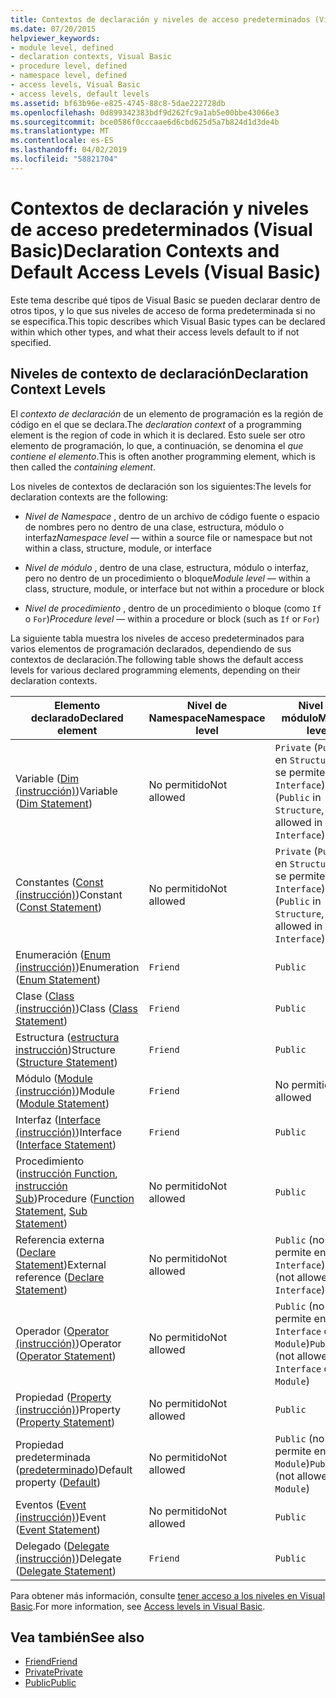 ```yaml
---
title: Contextos de declaración y niveles de acceso predeterminados (Visual Basic)
ms.date: 07/20/2015
helpviewer_keywords:
- module level, defined
- declaration contexts, Visual Basic
- procedure level, defined
- namespace level, defined
- access levels, Visual Basic
- access levels, default levels
ms.assetid: bf63b96e-e825-4745-88c8-5dae222728db
ms.openlocfilehash: 0d899342383bdf9d262fc9a1ab5e00bbe43066e3
ms.sourcegitcommit: bce0586f0cccaae6d6cbd625d5a7b824d1d3de4b
ms.translationtype: MT
ms.contentlocale: es-ES
ms.lasthandoff: 04/02/2019
ms.locfileid: "58821704"
---
```

# <a name="declaration-contexts-and-default-access-levels-visual-basic"></a><span data-ttu-id="9f098-102">Contextos de declaración y niveles de acceso predeterminados (Visual Basic)</span><span class="sxs-lookup"><span data-stu-id="9f098-102">Declaration Contexts and Default Access Levels (Visual Basic)</span></span>
<span data-ttu-id="9f098-103">Este tema describe qué tipos de Visual Basic se pueden declarar dentro de otros tipos, y lo que sus niveles de acceso de forma predeterminada si no se especifica.</span><span class="sxs-lookup"><span data-stu-id="9f098-103">This topic describes which Visual Basic types can be declared within which other types, and what their access levels default to if not specified.</span></span>  
  
## <a name="declaration-context-levels"></a><span data-ttu-id="9f098-104">Niveles de contexto de declaración</span><span class="sxs-lookup"><span data-stu-id="9f098-104">Declaration Context Levels</span></span>  
 <span data-ttu-id="9f098-105">El *contexto de declaración* de un elemento de programación es la región de código en el que se declara.</span><span class="sxs-lookup"><span data-stu-id="9f098-105">The *declaration context* of a programming element is the region of code in which it is declared.</span></span> <span data-ttu-id="9f098-106">Esto suele ser otro elemento de programación, lo que, a continuación, se denomina el *que contiene el elemento*.</span><span class="sxs-lookup"><span data-stu-id="9f098-106">This is often another programming element, which is then called the *containing element*.</span></span>  
  
 <span data-ttu-id="9f098-107">Los niveles de contextos de declaración son los siguientes:</span><span class="sxs-lookup"><span data-stu-id="9f098-107">The levels for declaration contexts are the following:</span></span>  
  
-   <span data-ttu-id="9f098-108">*Nivel de Namespace* , dentro de un archivo de código fuente o espacio de nombres pero no dentro de una clase, estructura, módulo o interfaz</span><span class="sxs-lookup"><span data-stu-id="9f098-108">*Namespace level* — within a source file or namespace but not within a class, structure, module, or interface</span></span>  
  
-   <span data-ttu-id="9f098-109">*Nivel de módulo* , dentro de una clase, estructura, módulo o interfaz, pero no dentro de un procedimiento o bloque</span><span class="sxs-lookup"><span data-stu-id="9f098-109">*Module level* — within a class, structure, module, or interface but not within a procedure or block</span></span>  
  
-   <span data-ttu-id="9f098-110">*Nivel de procedimiento* , dentro de un procedimiento o bloque (como `If` o `For`)</span><span class="sxs-lookup"><span data-stu-id="9f098-110">*Procedure level* — within a procedure or block (such as `If` or `For`)</span></span>  
  
 <span data-ttu-id="9f098-111">La siguiente tabla muestra los niveles de acceso predeterminados para varios elementos de programación declarados, dependiendo de sus contextos de declaración.</span><span class="sxs-lookup"><span data-stu-id="9f098-111">The following table shows the default access levels for various declared programming elements, depending on their declaration contexts.</span></span>  
  
|<span data-ttu-id="9f098-112">Elemento declarado</span><span class="sxs-lookup"><span data-stu-id="9f098-112">Declared element</span></span>|<span data-ttu-id="9f098-113">Nivel de Namespace</span><span class="sxs-lookup"><span data-stu-id="9f098-113">Namespace level</span></span>|<span data-ttu-id="9f098-114">Nivel de módulo</span><span class="sxs-lookup"><span data-stu-id="9f098-114">Module level</span></span>|<span data-ttu-id="9f098-115">Nivel de procedimiento</span><span class="sxs-lookup"><span data-stu-id="9f098-115">Procedure level</span></span>|  
|----------------------|---------------------|------------------|---------------------|  
|<span data-ttu-id="9f098-116">Variable ([Dim (instrucción)](../../../visual-basic/language-reference/statements/dim-statement.md))</span><span class="sxs-lookup"><span data-stu-id="9f098-116">Variable ([Dim Statement](../../../visual-basic/language-reference/statements/dim-statement.md))</span></span>|<span data-ttu-id="9f098-117">No permitido</span><span class="sxs-lookup"><span data-stu-id="9f098-117">Not allowed</span></span>|<span data-ttu-id="9f098-118">`Private` (`Public` en `Structure`, no se permite en `Interface`)</span><span class="sxs-lookup"><span data-stu-id="9f098-118">`Private` (`Public` in `Structure`, not allowed in `Interface`)</span></span>|`Public`|  
|<span data-ttu-id="9f098-119">Constantes ([Const (instrucción)](../../../visual-basic/language-reference/statements/const-statement.md))</span><span class="sxs-lookup"><span data-stu-id="9f098-119">Constant ([Const Statement](../../../visual-basic/language-reference/statements/const-statement.md))</span></span>|<span data-ttu-id="9f098-120">No permitido</span><span class="sxs-lookup"><span data-stu-id="9f098-120">Not allowed</span></span>|<span data-ttu-id="9f098-121">`Private` (`Public` en `Structure`, no se permite en `Interface`)</span><span class="sxs-lookup"><span data-stu-id="9f098-121">`Private` (`Public` in `Structure`, not allowed in `Interface`)</span></span>|`Public`|  
|<span data-ttu-id="9f098-122">Enumeración ([Enum (instrucción)](../../../visual-basic/language-reference/statements/enum-statement.md))</span><span class="sxs-lookup"><span data-stu-id="9f098-122">Enumeration ([Enum Statement](../../../visual-basic/language-reference/statements/enum-statement.md))</span></span>|`Friend`|`Public`|<span data-ttu-id="9f098-123">No permitido</span><span class="sxs-lookup"><span data-stu-id="9f098-123">Not allowed</span></span>|  
|<span data-ttu-id="9f098-124">Clase ([Class (instrucción)](../../../visual-basic/language-reference/statements/class-statement.md))</span><span class="sxs-lookup"><span data-stu-id="9f098-124">Class ([Class Statement](../../../visual-basic/language-reference/statements/class-statement.md))</span></span>|`Friend`|`Public`|<span data-ttu-id="9f098-125">No permitido</span><span class="sxs-lookup"><span data-stu-id="9f098-125">Not allowed</span></span>|  
|<span data-ttu-id="9f098-126">Estructura ([estructura instrucción](../../../visual-basic/language-reference/statements/structure-statement.md))</span><span class="sxs-lookup"><span data-stu-id="9f098-126">Structure ([Structure Statement](../../../visual-basic/language-reference/statements/structure-statement.md))</span></span>|`Friend`|`Public`|<span data-ttu-id="9f098-127">No permitido</span><span class="sxs-lookup"><span data-stu-id="9f098-127">Not allowed</span></span>|  
|<span data-ttu-id="9f098-128">Módulo ([Module (instrucción)](../../../visual-basic/language-reference/statements/module-statement.md))</span><span class="sxs-lookup"><span data-stu-id="9f098-128">Module ([Module Statement](../../../visual-basic/language-reference/statements/module-statement.md))</span></span>|`Friend`|<span data-ttu-id="9f098-129">No permitido</span><span class="sxs-lookup"><span data-stu-id="9f098-129">Not allowed</span></span>|<span data-ttu-id="9f098-130">No permitido</span><span class="sxs-lookup"><span data-stu-id="9f098-130">Not allowed</span></span>|  
|<span data-ttu-id="9f098-131">Interfaz ([Interface (instrucción)](../../../visual-basic/language-reference/statements/interface-statement.md))</span><span class="sxs-lookup"><span data-stu-id="9f098-131">Interface ([Interface Statement](../../../visual-basic/language-reference/statements/interface-statement.md))</span></span>|`Friend`|`Public`|<span data-ttu-id="9f098-132">No permitido</span><span class="sxs-lookup"><span data-stu-id="9f098-132">Not allowed</span></span>|  
|<span data-ttu-id="9f098-133">Procedimiento ([instrucción Function](../../../visual-basic/language-reference/statements/function-statement.md), [instrucción Sub](../../../visual-basic/language-reference/statements/sub-statement.md))</span><span class="sxs-lookup"><span data-stu-id="9f098-133">Procedure ([Function Statement](../../../visual-basic/language-reference/statements/function-statement.md), [Sub Statement](../../../visual-basic/language-reference/statements/sub-statement.md))</span></span>|<span data-ttu-id="9f098-134">No permitido</span><span class="sxs-lookup"><span data-stu-id="9f098-134">Not allowed</span></span>|`Public`|<span data-ttu-id="9f098-135">No permitido</span><span class="sxs-lookup"><span data-stu-id="9f098-135">Not allowed</span></span>|  
|<span data-ttu-id="9f098-136">Referencia externa ([Declare Statement](../../../visual-basic/language-reference/statements/declare-statement.md))</span><span class="sxs-lookup"><span data-stu-id="9f098-136">External reference ([Declare Statement](../../../visual-basic/language-reference/statements/declare-statement.md))</span></span>|<span data-ttu-id="9f098-137">No permitido</span><span class="sxs-lookup"><span data-stu-id="9f098-137">Not allowed</span></span>|<span data-ttu-id="9f098-138">`Public` (no se permite en `Interface`)</span><span class="sxs-lookup"><span data-stu-id="9f098-138">`Public` (not allowed in `Interface`)</span></span>|<span data-ttu-id="9f098-139">No permitido</span><span class="sxs-lookup"><span data-stu-id="9f098-139">Not allowed</span></span>|  
|<span data-ttu-id="9f098-140">Operador ([Operator (instrucción)](../../../visual-basic/language-reference/statements/operator-statement.md))</span><span class="sxs-lookup"><span data-stu-id="9f098-140">Operator ([Operator Statement](../../../visual-basic/language-reference/statements/operator-statement.md))</span></span>|<span data-ttu-id="9f098-141">No permitido</span><span class="sxs-lookup"><span data-stu-id="9f098-141">Not allowed</span></span>|<span data-ttu-id="9f098-142">`Public` (no se permite en `Interface` o `Module`)</span><span class="sxs-lookup"><span data-stu-id="9f098-142">`Public` (not allowed in `Interface` or `Module`)</span></span>|<span data-ttu-id="9f098-143">No permitido</span><span class="sxs-lookup"><span data-stu-id="9f098-143">Not allowed</span></span>|  
|<span data-ttu-id="9f098-144">Propiedad ([Property (instrucción)](../../../visual-basic/language-reference/statements/property-statement.md))</span><span class="sxs-lookup"><span data-stu-id="9f098-144">Property ([Property Statement](../../../visual-basic/language-reference/statements/property-statement.md))</span></span>|<span data-ttu-id="9f098-145">No permitido</span><span class="sxs-lookup"><span data-stu-id="9f098-145">Not allowed</span></span>|`Public`|<span data-ttu-id="9f098-146">No permitido</span><span class="sxs-lookup"><span data-stu-id="9f098-146">Not allowed</span></span>|  
|<span data-ttu-id="9f098-147">Propiedad predeterminada ([predeterminado](../../../visual-basic/language-reference/modifiers/default.md))</span><span class="sxs-lookup"><span data-stu-id="9f098-147">Default property ([Default](../../../visual-basic/language-reference/modifiers/default.md))</span></span>|<span data-ttu-id="9f098-148">No permitido</span><span class="sxs-lookup"><span data-stu-id="9f098-148">Not allowed</span></span>|<span data-ttu-id="9f098-149">`Public` (no se permite en `Module`)</span><span class="sxs-lookup"><span data-stu-id="9f098-149">`Public` (not allowed in `Module`)</span></span>|<span data-ttu-id="9f098-150">No permitido</span><span class="sxs-lookup"><span data-stu-id="9f098-150">Not allowed</span></span>|  
|<span data-ttu-id="9f098-151">Eventos ([Event (instrucción)](../../../visual-basic/language-reference/statements/event-statement.md))</span><span class="sxs-lookup"><span data-stu-id="9f098-151">Event ([Event Statement](../../../visual-basic/language-reference/statements/event-statement.md))</span></span>|<span data-ttu-id="9f098-152">No permitido</span><span class="sxs-lookup"><span data-stu-id="9f098-152">Not allowed</span></span>|`Public`|<span data-ttu-id="9f098-153">No permitido</span><span class="sxs-lookup"><span data-stu-id="9f098-153">Not allowed</span></span>|  
|<span data-ttu-id="9f098-154">Delegado ([Delegate (instrucción)](../../../visual-basic/language-reference/statements/delegate-statement.md))</span><span class="sxs-lookup"><span data-stu-id="9f098-154">Delegate ([Delegate Statement](../../../visual-basic/language-reference/statements/delegate-statement.md))</span></span>|`Friend`|`Public`|<span data-ttu-id="9f098-155">No permitido</span><span class="sxs-lookup"><span data-stu-id="9f098-155">Not allowed</span></span>|  
  
 <span data-ttu-id="9f098-156">Para obtener más información, consulte [tener acceso a los niveles en Visual Basic](../../../visual-basic/programming-guide/language-features/declared-elements/access-levels.md).</span><span class="sxs-lookup"><span data-stu-id="9f098-156">For more information, see [Access levels in Visual Basic](../../../visual-basic/programming-guide/language-features/declared-elements/access-levels.md).</span></span>  
  
## <a name="see-also"></a><span data-ttu-id="9f098-157">Vea también</span><span class="sxs-lookup"><span data-stu-id="9f098-157">See also</span></span>

- [<span data-ttu-id="9f098-158">Friend</span><span class="sxs-lookup"><span data-stu-id="9f098-158">Friend</span></span>](../../../visual-basic/language-reference/modifiers/friend.md)
- [<span data-ttu-id="9f098-159">Private</span><span class="sxs-lookup"><span data-stu-id="9f098-159">Private</span></span>](../../../visual-basic/language-reference/modifiers/private.md)
- [<span data-ttu-id="9f098-160">Public</span><span class="sxs-lookup"><span data-stu-id="9f098-160">Public</span></span>](../../../visual-basic/language-reference/modifiers/public.md)
